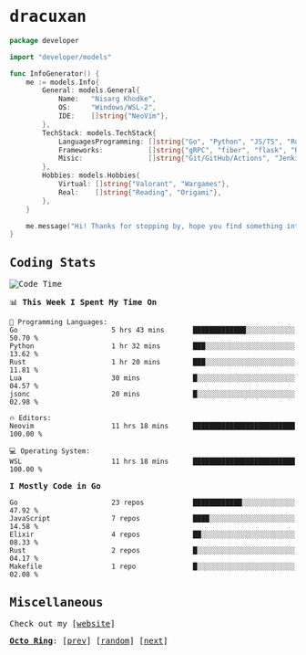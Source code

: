 <!-- Banner -->
<!--
<img src="https://i.imgur.com/mz4ym1F.png" style="max-height:550px"/>
-->


<samp>
	
<!-- Coded Intro -->
	
# dracuxan

```go
package developer

import "developer/models"

func InfoGenerator() {
	me := models.Info{
		General: models.General{
			Name:   "Nisarg Khodke",
			OS:     "Windows/WSL-2",
			IDE:    []string{"NeoVim"},
		},
		TechStack: models.TechStack{
			LanguagesProgramming: []string{"Go", "Python", "JS/TS", "Rust", "C"},
			Frameworks: 	      []string{"gRPC", "fiber", "flask", "React.js", "Next.js"},
			Misic:                []string{"Git/GitHub/Actions", "Jenkins", "Docker"},
		},
		Hobbies: models.Hobbies{
			Virtual: []string{"Valorant", "Wargames"},
			Real:    []string{"Reading", "Origami"},
		},		
	}

	me.message("Hi! Thanks for stopping by, hope you find something interesting!") 
}
```

## Coding Stats


<!--START_SECTION:waka-->
![Code Time](http://img.shields.io/badge/Code%20Time-106%20hrs%2031%20mins-blue)

📊 **This Week I Spent My Time On** 

```text
💬 Programming Languages: 
Go                       5 hrs 43 mins       █████████████░░░░░░░░░░░░   50.70 % 
Python                   1 hr 32 mins        ███░░░░░░░░░░░░░░░░░░░░░░   13.62 % 
Rust                     1 hr 20 mins        ███░░░░░░░░░░░░░░░░░░░░░░   11.81 % 
Lua                      30 mins             █░░░░░░░░░░░░░░░░░░░░░░░░   04.57 % 
jsonc                    20 mins             █░░░░░░░░░░░░░░░░░░░░░░░░   02.98 % 

🔥 Editors: 
Neovim                   11 hrs 18 mins      █████████████████████████   100.00 % 

💻 Operating System: 
WSL                      11 hrs 18 mins      █████████████████████████   100.00 % 
```

**I Mostly Code in Go** 

```text
Go                       23 repos            ████████████░░░░░░░░░░░░░   47.92 % 
JavaScript               7 repos             ████░░░░░░░░░░░░░░░░░░░░░   14.58 % 
Elixir                   4 repos             ██░░░░░░░░░░░░░░░░░░░░░░░   08.33 % 
Rust                     2 repos             █░░░░░░░░░░░░░░░░░░░░░░░░   04.17 % 
Makefile                 1 repo              █░░░░░░░░░░░░░░░░░░░░░░░░   02.08 % 
```




<!--END_SECTION:waka-->

## Miscellaneous

Check out my [[website](https://bynisarg.in/)]

[**Octo Ring**](https://octo-ring.com/):
[[prev](https://octo-ring.com/p/dracuxan/prev)]  [[random](https://octo-ring.com/p/dracuxan/random)]  [[next](https://octo-ring.com/p/dracuxan/next)]

</samp>
